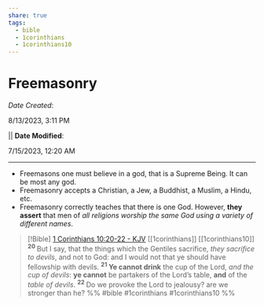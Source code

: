 ```yaml
---
share: true
tags:
  - bible
  - 1corinthians
  - 1corinthians10
---
```



# Freemasonry

*Date Created*: <span><span><p>8/13/2023, 3:11 PM</p></span></span> || **Date Modified**: <span><span><p>7/15/2023, 12:20 AM</p></span></span>
<hr>

- Freemasons one must believe in a god, that is a Supreme Being. It can be most any god. 
- Freemasonry accepts a Christian, a Jew, a Buddhist, a Muslim, a Hindu, etc. 
- Freemasonry correctly teaches that there is one God. However, **they assert** that men of *all religions worship the same God using a variety of different names*.

> [!Bible] [1 Corinthians 10:20-22 - KJV](https://bible-api.com/1Corinthians+10:20-22?translation=kjv) [[1corinthians]] [[1corinthians10]]
>  <sup> **20** </sup>But I say, that the things which the Gentiles sacrifice, *they sacrifice to devils*, and not to God: and I would not that ye should have fellowship with devils. <sup> **21** </sup>**Ye cannot drink** the cup of the Lord, *and the cup of devils*: **ye cannot** be partakers of the Lord’s table, **and** of the *table of devils*. <sup> **22** </sup>Do we provoke the Lord to jealousy? are we stronger than he?
 %% #bible #1corinthians #1corinthians10 %%